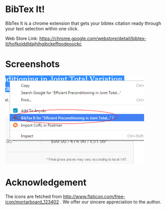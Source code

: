 # BibTex It! 

BibTex It is a chrome extension that gets your bibtex citation ready through your text selection within one click.  

Web Store Link: https://chrome.google.com/webstore/detail/bibtex-it/hofkoiddldajhihgjbckeffpodeoockc

# Screenshots

![ScreenShots_1](https://raw.githubusercontent.com/XericZephyr/BibTexIt/master/screenshots/screenshot_440_280.png)

# Acknowledgement 
The icons are fetched from http://www.flaticon.com/free-icon/mortarboard_123402 . We offer our sincere appreciation to the author. 
